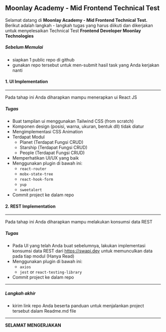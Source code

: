 
## Moonlay Academy - Mid Frontend Technical Test

Selamat datang di **Moonlay Academy - Mid Frontend Technical Test.**
Berikut adalah langkah - langkah tugas yang harus diikuti dan dikerjakan untuk menyelesaikan Technical Test **Frontend Developer Moonlay Technologies**
##### Sebelum Memulai
- siapkan 1 public repo di github
- gunakan repo tersebut untuk men-submit hasil task yang Anda kerjakan nanti

#### 1. UI Implementation
------------
Pada tahap ini Anda diharapkan mampu menerapkan ui React JS
##### Tugas
- Buat tampilan ui menggunakan Tailwind CSS (from scratch)
- Komponen design (posisi, warna, ukuran, bentuk dll) tidak diatur
- Mengimplementasi CSS Animation
- Terdapat Modul
    - Planet (Terdapat Fungsi CRUD)
    - Starship (Terdapat Fungsi CRUD)
    - People (Terdapat Fungsi CRUD)
- Memperhatikan UI/UX yang baik
- Menggunakan plugin di bawah ini:
    - `react-router`
    - `mobx-state-tree`
    - `react-hook-form`
    - `yup`
    - `sweetalert`
- Commit project ke dalam repo

#### 2. REST Implementation
------------
Pada tahap ini Anda diharapkan mampu melakukan konsumsi data REST
##### Tugas
- Pada UI yang telah Anda buat sebelumnya, lakukan implementasi konsumsi data REST dari https://swapi.dev untuk memunculkan data pada tiap modul (Hanya Read)
- Menggunakan plugin di bawah ini:
    - `axios`
    - `jest` or `react-testing-library`
- Commit project ke dalam repo

------------
##### Langkah akhir
- kirim link repo Anda beserta panduan untuk menjalankan project tersebut dalam Readme.md file

------------
**SELAMAT MENGERJAKAN**
